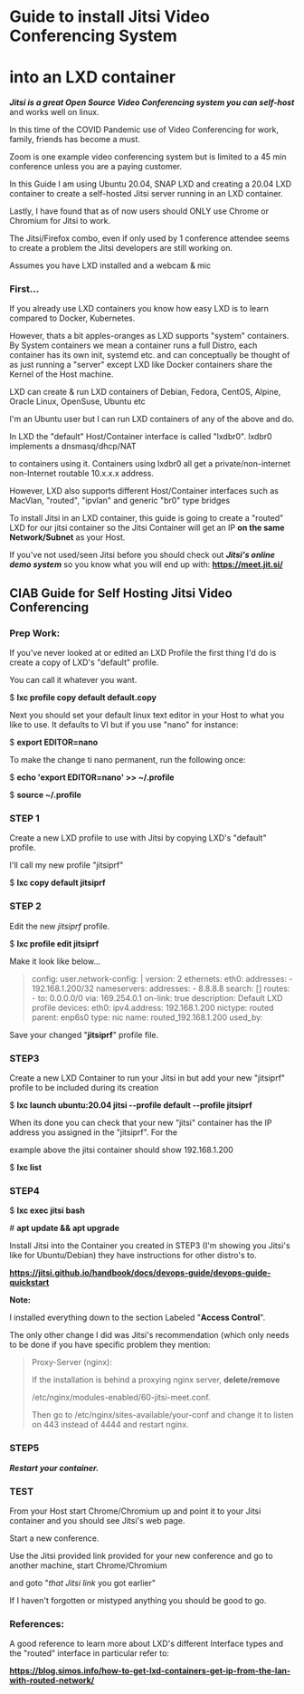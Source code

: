 # Guide to install Jitsi Video Conferencing System   
# into an LXD container

***Jitsi is a great Open Source Video Conferencing system you can self-host*** and works well on linux.

In this time of the COVID Pandemic use of Video Conferencing for work, family, friends has become a must.

Zoom is one example video conferencing system but is limited to a 45 min conference unless you are a paying customer.

In this Guide I am using Ubuntu 20.04, SNAP LXD and creating a 20.04 LXD container to create a self-hosted Jitsi server running in an LXD container.

Lastly, I have found that as of now users should ONLY use Chrome or Chromium for Jitsi to work.

The Jitsi/Firefox combo, even if only used by 1 conference attendee seems to create a problem the Jitsi developers are still working on.

Assumes you have LXD installed and a webcam & mic

### First...

If you already use LXD containers you know how easy LXD is to learn compared to Docker, Kubernetes.

However, thats a bit apples-oranges as LXD supports "system" containers. By System containers we mean a container runs a full Distro, each container has its own init, systemd etc. and can conceptually be thought of as just running a "server" except LXD like Docker containers share the Kernel of the Host machine.

LXD can create & run LXD containers of Debian, Fedora, CentOS, Alpine, Oracle Linux, OpenSuse, Ubuntu etc

I'm an Ubuntu user but I can run LXD containers of any of the above and do.

In LXD the "default" Host/Container interface is called "lxdbr0". lxdbr0 implements a dnsmasq/dhcp/NAT

to containers using it. Containers using lxdbr0 all get a private/non-internet non-Internet routable 10.x.x.x address.

However, LXD also supports different Host/Container interfaces such as MacVlan, "routed", "ipvlan" and generic "br0" type bridges

To install Jitsi in an LXD container, this guide is going to create a "routed" LXD for our jitsi container so the Jitsi Container 
will get an IP **on the same Network/Subnet** as your Host.

If you've not used/seen Jitsi before you should check out ***Jitsi's online demo system*** so you know what you will end up with: **https://meet.jit.si/**


## CIAB Guide for Self Hosting Jitsi Video Conferencing

### Prep Work:

If you've never looked at or edited an LXD Profile the first thing I'd do is create a copy of LXD's "default" profile.

You can call it whatever you want.

$ **lxc profile copy default default.copy**

Next you should set your default linux text editor in your Host to what you like to use. It defaults to VI but if you use "nano" for instance:

$ **export EDITOR=nano**

To make the change ti nano permanent, run the following once:

$ **echo 'export EDITOR=nano' >> ~/.profile**

$ **source ~/.profile**


### STEP 1

Create a new LXD profile to use with Jitsi by copying LXD's "default" profile.

I'll call my new profile "jitsiprf"

$ **lxc copy default jitsiprf**

### STEP 2

Edit the new *jitsiprf* profile.

$ **lxc profile edit jitsiprf**

Make it look like below...

<blockquote>

config:
  user.network-config: |
    version: 2
    ethernets:
        eth0:
            addresses:
            - 192.168.1.200/32
            nameservers:
                addresses:
                - 8.8.8.8
                search: []
            routes:
            -   to: 0.0.0.0/0
                via: 169.254.0.1
                on-link: true
description: Default LXD profile
devices:
  eth0:
    ipv4.address: 192.168.1.200
    nictype: routed
    parent: enp6s0
    type: nic
name: routed_192.168.1.200
used_by:

</blockquote>

Save your changed "**jitsiprf**" profile file.

### STEP3

Create a new LXD Container to run your Jitsi in but add your new "jitsiprf" profile to be included during its creation

$ **lxc launch ubuntu:20.04 jitsi --profile default --profile jitsiprf**

When its done you can check that your new "jitsi" container has the IP address you assigned in the "jitsiprf". For the

example above the jitsi container should show 192.168.1.200

$ **lxc list**

### STEP4

$ **lxc exec jitsi bash**

\# **apt update && apt upgrade**

Install Jitsi into the Container you created in STEP3 (I'm showing you Jitsi's like for Ubuntu/Debian) they have instructions for other distro's to.

**https://jitsi.github.io/handbook/docs/devops-guide/devops-guide-quickstart**

**Note:**

I installed everything down to the section Labeled "**Access Control**".

The only other change I did was Jitsi's recommendation (which only needs to be done if you have specific problem they mention:

> Proxy-Server (nginx):  
>  
>  If the installation is behind a proxying nginx server, **delete/remove**
>  
>  /etc/nginx/modules-enabled/60-jitsi-meet.conf.
>  
>  Then go to /etc/nginx/sites-available/your-conf and change it to listen on 443 instead of 4444 and restart nginx.


### STEP5

***Restart your container.***

### TEST

From your Host start Chrome/Chromium up and point it to your Jitsi container and you should see Jitsi's web page.

Start a new conference.

Use the Jitsi provided link provided for your new conference and go to another machine, start Chrome/Chromium

and goto "*that Jitsi link* you got earlier"

If I haven't forgotten or mistyped anything you should be good to go.


### References:

A good reference to learn more about LXD's different Interface types and the "routed" interface in particular refer to:

**https://blog.simos.info/how-to-get-lxd-containers-get-ip-from-the-lan-with-routed-network/**
